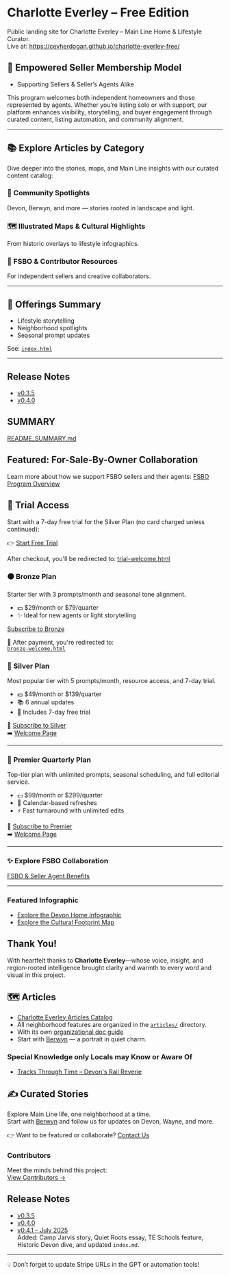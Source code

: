 # Charlotte Everley – Free Edition

Public landing site for Charlotte Everley – Main Line Home & Lifestyle Curator.  
Live at: https://cevherdogan.github.io/charlotte-everley-free/

## 📘 Empowered Seller Membership Model

- Supporting Sellers & Seller’s Agents Alike

This program welcomes both independent homeowners and those represented by agents. Whether you’re listing solo or with support, our platform enhances visibility, storytelling, and buyer engagement through curated content, listing automation, and community alignment.

---

## 📚 Explore Articles by Category

Dive deeper into the stories, maps, and Main Line insights with our curated content catalog:

### 🏡 Community Spotlights
Devon, Berwyn, and more — stories rooted in landscape and light.

### 🗺️ Illustrated Maps & Cultural Highlights
From historic overlays to lifestyle infographics.

### 🤝 FSBO & Contributor Resources
For independent sellers and creative collaborators.

---

## 🛒 Offerings Summary

- Lifestyle storytelling
- Neighborhood spotlights
- Seasonal prompt updates

See: [`index.html`](https://cevherdogan.github.io/charlotte-everley-free/)

---

## Release Notes

- [v0.3.5](https://github.com/cevherdogan/charlotte-everley-free/releases/tag/v0.3.5)
- [v0.4.0](https://github.com/cevherdogan/charlotte-everley-free/releases/tag/v0.4.0)

## SUMMARY
[README_SUMMARY.md](./README_SUMMARY.md)

## Featured: For-Sale-By-Owner Collaboration
Learn more about how we support FSBO sellers and their agents:
[FSBO Program Overview](./docs/fsbo.md)

## 🧪 Trial Access
Start with a 7-day free trial for the Silver Plan (no card charged unless continued):

👉 [Start Free Trial](https://buy.stripe.com/your-trial-link)

After checkout, you'll be redirected to:
[trial-welcome.html](https://cevherdogan.github.io/charlotte-everley-free/trial-welcome.html?checkout=valid)

### 🟤 Bronze Plan
Starter tier with 3 prompts/month and seasonal tone alignment.

- 💵 $29/month or $79/quarter
- ✨ Ideal for new agents or light storytelling

[Subscribe to Bronze](https://buy.stripe.com/7sY9AT9xG4BH7Kf9FPfQI09)

🔗 After payment, you're redirected to:  
[`bronze-welcome.html`](https://cevherdogan.github.io/charlotte-everley-free/bronze-welcome.html?checkout=valid)


### 🥈 Silver Plan
Most popular tier with 5 prompts/month, resource access, and 7-day trial.

- 💵 $49/month or $139/quarter
- 📚 6 annual updates
- 🧪 Includes 7-day free trial

🔗 [Subscribe to Silver](https://buy.stripe.com/6oU4gzeS07NTc0v7xHfQI06)  
➡️ [Welcome Page](https://cevherdogan.github.io/charlotte-everley-free/silver-welcome.html?checkout=valid)

---

### 💎 Premier Quarterly Plan
Top-tier plan with unlimited prompts, seasonal scheduling, and full editorial service.

- 💵 $99/month or $299/quarter
- 📅 Calendar-based refreshes
- ⚡ Fast turnaround with unlimited edits

🔗 [Subscribe to Premier](https://buy.stripe.com/cNidR99xG1pv1lRcS1fQI08)  
➡️ [Welcome Page](https://cevherdogan.github.io/charlotte-everley-free/premier-quarterly-welcome.html?checkout=valid)

---

### ✨ Explore FSBO Collaboration
[FSBO & Seller Agent Benefits](./fsbo_info_page.md)

---

### Featured Infographic


- [Explore the Devon Home Infographic](https://charlotteeverley.foundral.tech/articles/devon-home.html)
- [Explore the Cultural Footprint Map](https://charlotteeverley.foundral.tech/assets/cultural-map.svg)


## Thank You!

With heartfelt thanks to **Charlotte Everley**—whose voice, insight, and region-rooted intelligence brought clarity and warmth to every word and visual in this project.

## 🗺️ Articles

- [Charlotte Everley Articles Catalog](articles/Charlotte-Everley-Articles-Catalog.md)
- All neighborhood features are organized in the [`articles/`](./articles) directory.  
- With its own [organizational doc guide](./articles/README.md) 
- Start with [Berwyn](./articles/berwyn.md) — a portrait in quiet charm.

### Special Knowledge only Locals may Know or Aware Of
- [Tracks Through Time – Devon's Rail Reverie](https://charlotteeverley.foundral.tech/articles/devon/tracks-through-time.html)

## ✍️ Curated Stories

Explore Main Line life, one neighborhood at a time.  
Start with [Berwyn](./content/berwyn) and follow us for updates on Devon, Wayne, and more.

👉 Want to be featured or collaborate? [Contact Us](mailto:cevherd@gmail.com)

### Contributors

Meet the minds behind this project:  
[View Contributors →](./contributors.md)

## Release Notes

- [v0.3.5](https://github.com/cevherdogan/charlotte-everley-free/releases/tag/v0.3.5)
- [v0.4.0](https://github.com/cevherdogan/charlotte-everley-free/releases/tag/v0.4.0)
- [v0.4.1 – July 2025](https://github.com/cevherdogan/charlotte-everley-free/releases/tag/v0.4.1)  
  Added: Camp Jarvis story, Quiet Roots essay, TE Schools feature, Historic Devon dive, and updated `index.md`.


---

💡 Don’t forget to update Stripe URLs in the GPT or automation tools!

